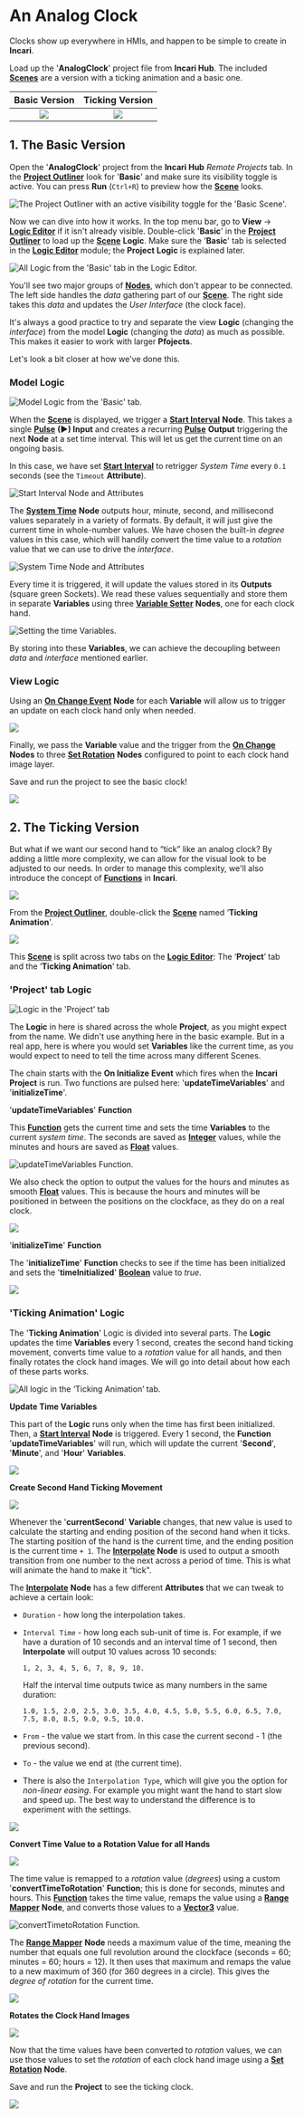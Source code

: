 # An Analog Clock

Clocks show up everywhere in HMIs, and happen to be simple to create in **Incari**.

Load up the '**AnalogClock**' project file from **Incari Hub**. The included [**Scenes**](../objects-and-types/project-objects/scene.md) are a version with a ticking animation and a basic one.

|                      Basic Version                     |                      Ticking Version                     |
| :----------------------------------------------------: | :------------------------------------------------------: |
| ![](../.gitbook/assets/democlock/democlock\_basic.gif) | ![](../.gitbook/assets/democlock/democlock\_ticking.gif) |

## 1. The Basic Version

Open the '**AnalogClock**' project from the **Incari Hub** _Remote Projects_ tab. In the [**Project Outliner**](../modules/project-outliner.md) look for '**Basic**' and make sure its visibility toggle is active. You can press **Run** (`Ctrl+R`) to preview how the [**Scene**](../objects-and-types/project-objects/scene.md) looks.

![The Project Outliner with an active visibility toggle for the 'Basic Scene'.](../.gitbook/assets/clockoutliner.png)

Now we can dive into how it works. In the top menu bar, go to **View** -> [**Logic Editor**](../modules/logic-editor.md) if it isn't already visible. Double-click '**Basic**' in the [**Project Outliner**](../modules/project-outliner.md) to load up the [**Scene**](../objects-and-types/project-objects/scene.md) **Logic**. Make sure the '**Basic**' tab is selected in the [**Logic Editor**](../modules/logic-editor.md) module; the **Project** **Logic** is explained later.

![All Logic from the 'Basic' tab in the Logic Editor.](../.gitbook/assets/clockbasiclogic.png)

You'll see two major groups of [**Nodes**](../modules/logic-editor.md#nodes), which don't appear to be connected. The left side handles the _data_ gathering part of our [**Scene**](../objects-and-types/project-objects/scene.md). The right side takes this _data_ and updates the _User Interface_ (the clock face).

It's always a good practice to try and separate the view **Logic** (changing the _interface_) from the model **Logic** (changing the _data_) as much as possible. This makes it easier to work with larger **Pfojects**.

Let's look a bit closer at how we've done this.

### Model Logic

![Model Logic from the 'Basic' tab.](../.gitbook/assets/clock-modellogicbasic.png)

When the [**Scene**](../objects-and-types/project-objects/scene.md) is displayed, we trigger a [**Start Interval**](../toolbox/utilities/interval/startinterva.md) **Node**. This takes a single [**Pulse**](../modules/logic-editor.md#pulse) **(►) Input** and creates a recurring [**Pulse**](../modules/logic-editor.md#pulse) **Output** triggering the next **Node** at a set time interval. This will let us get the current time on an ongoing basis.

In this case, we have set [**Start Interval**](../toolbox/utilities/interval/startinterva.md) to retrigger _System Time_ every `0.1` seconds (see the `Timeout` **Attribute**).

![Start Interval Node and Attributes](../.gitbook/assets/clock-startinterval.png)

The [**System Time**](../toolbox/datetime/system-time.md) **Node** outputs hour, minute, second, and millisecond values separately in a variety of formats. By default, it will just give the current time in whole-number values. We have chosen the built-in _degree_ values in this case, which will handily convert the time value to a _rotation_ value that we can use to drive the _interface_.

![System Time Node and Attributes](../.gitbook/assets/clock-systemtimenode.png)

Every time it is triggered, it will update the values stored in its **Outputs** (square green Sockets). We read these values sequentially and store them in separate **Variables** using three [**Variable Setter**](../toolbox/variables/variable-setter.md) **Nodes**, one for each clock hand.

![Setting the time Variables.](../.gitbook/assets/clock-timevariablestimesetting.png)

By storing into these **Variables**, we can achieve the decoupling between _data_ and _interface_ mentioned earlier.

### View Logic

Using an [**On Change Event**](../toolbox/events/variables/on-variable-change.md) **Node** for each **Variable** will allow us to trigger an update on each clock hand only when needed.

![](../.gitbook/assets/clock-basicviewlogic.png)

Finally, we pass the **Variable** value and the trigger from the [**On Change**](../toolbox/events/variables/on-variable-change.md) **Nodes** to three [**Set Rotation**](../toolbox/incari/object/set-rotation.md) **Nodes** configured to point to each clock hand image layer.

Save and run the project to see the basic clock!

![](../.gitbook/assets/democlock/democlock\_basic.gif)

## 2. The Ticking Version

But what if we want our second hand to “tick” like an analog clock? By adding a little more complexity, we can allow for the visual look to be adjusted to our needs. In order to manage this complexity, we'll also introduce the concept of [**Functions**](../toolbox/functions/) in **Incari**.

![](../.gitbook/assets/democlock/democlock\_ticking.gif)

From the [**Project Outliner**](../modules/project-outliner.md), double-click the [**Scene**](../objects-and-types/project-objects/scene.md) named ‘**Ticking Animation**'.

![](../.gitbook/assets/clocl-outlinerticking.png)

This [**Scene**](../objects-and-types/project-objects/scene.md) is split across two tabs on the [**Logic Editor**](../modules/logic-editor.md): The ‘**Project**’ tab and the ‘**Ticking Animation**’ tab.

### 'Project' tab Logic

![Logic in the 'Project' tab](../.gitbook/assets/clock-projectlogic.png)

The **Logic** in here is shared across the whole **Project**, as you might expect from the name. We didn't use anything here in the basic example. But in a real app, here is where you would set **Variables** like the current time, as you would expect to need to tell the time across many different Scenes.

The chain starts with the **On Initialize** **Event** which fires when the **Incari** **Project** is run. Two functions are pulsed here: '**updateTimeVariables**' and '**initializeTime**'.

'**updateTimeVariables**' **Function**

This [**Function**](../toolbox/functions/) gets the current time and sets the time **Variables** to the current _system time_. The seconds are saved as [**Integer**](../objects-and-types/data-types/int.md) values, while the minutes and hours are saved as [**Float**](../objects-and-types/data-types/float.md) values.

![updateTimeVariables Function.](../.gitbook/assets/clock-updatetimevariables.png)

We also check the option to output the values for the hours and minutes as smooth [**Float**](../objects-and-types/data-types/float.md) values. This is because the hours and minutes will be positioned in between the positions on the clockface, as they do on a real clock.

![](../.gitbook/assets/clock-systemtimenode2.png)

'**initializeTime**' **Function**

The '**initializeTime**' **Function** checks to see if the time has been initialized and sets the '**timeInitialized**' [**Boolean**](../objects-and-types/data-types/bool.md) value to _true_.

![](../.gitbook/assets/clock-initializetimefunction.png)

### 'Ticking Animation' Logic

The '**Ticking Animation**' Logic is divided into several parts. The **Logic** updates the time **Variables** every 1 second, creates the second hand ticking movement, converts time value to a _rotation_ value for all hands, and then finally rotates the clock hand images. We will go into detail about how each of these parts works.

![All logic in the ‘Ticking Animation’ tab.](../.gitbook/assets/clock-alllogicticking.png)

**Update Time Variables**

This part of the **Logic** runs only when the time has first been initialized. Then, a [**Start Interval**](../toolbox/utilities/interval/startinterval.md) **Node** is triggered. Every 1 second, the **Function** '**updateTimeVariables**' will run, which will update the current '**Second**', '**Minute**', and '**Hour**' **Variables**.

![](../.gitbook/assets/clock-updatetime2.png)

**Create Second Hand Ticking Movement**

![](../.gitbook/assets/clock-secondhandticking.png)

Whenever the '**currentSecond**' **Variable** changes, that new value is used to calculate the starting and ending position of the second hand when it ticks. The starting position of the hand is the current time, and the ending position is the current time `+ 1`. The [**Interpolate**](../toolbox/math/interpolate.md) **Node** is used to output a smooth transition from one number to the next across a period of time. This is what will animate the hand to make it “tick".

The [**Interpolate**](../toolbox/math/interpolate.md) **Node** has a few different **Attributes** that we can tweak to achieve a certain look:

* `Duration` - how long the interpolation takes.
*   `Interval Time` - how long each sub-unit of time is. For example, if we have a duration of 10 seconds and an interval time of 1 second, then **Interpolate** will output 10 values across 10 seconds:

    `1, 2, 3, 4, 5, 6, 7, 8, 9, 10.`

    Half the interval time outputs twice as many numbers in the same duration:

    `1.0, 1.5, 2.0, 2.5, 3.0, 3.5, 4.0, 4.5, 5.0, 5.5, 6.0, 6.5, 7.0, 7.5, 8.0, 8.5, 9.0, 9.5, 10.0.`
* `From` - the value we start from. In this case the current second - 1 (the previous second).
* `To` - the value we end at (the current time).
* There is also the `Interpolation Type`, which will give you the option for _non-linear easing_. For example you might want the hand to start slow and speed up. The best way to understand the difference is to experiment with the settings.

![](../.gitbook/assets/clock-interpolation.jfif)

**Convert Time Value to a Rotation Value for all Hands**

![](../.gitbook/assets/clock-timetorotation.png)

The time value is remapped to a _rotation_ value (_degrees_) using a custom '**convertTimeToRotation**' **Function**; this is done for seconds, minutes and hours. This [**Function**](../toolbox/functions/) takes the time value, remaps the value using a [**Range Mapper**](../toolbox/math/range-mapper.md) **Node**, and converts those values to a [**Vector3**](../objects-and-types/data-types/vector3.md) value.

![convertTimetoRotation Function.](../.gitbook/assets/clock-converttimefunction.png)

The [**Range Mapper**](../toolbox/math/range-mapper.md) **Node** needs a maximum value of the time, meaning the number that equals one full revolution around the clockface (seconds = 60; minutes = 60; hours = 12). It then uses that maximum and remaps the value to a new maximum of 360 (for 360 degrees in a circle). This gives the _degree of rotation_ for the current time.

![](../.gitbook/assets/clock-mapnode.png)

**Rotates the Clock Hand Images**

![](../.gitbook/assets/clock-rotatehands.png)

Now that the time values have been converted to _rotation_ values, we can use those values to set the _rotation_ of each clock hand image using a [**Set Rotation**](../toolbox/incari/object/set-rotation.md) **Node**.

Save and run the **Project** to see the ticking clock.

![](../.gitbook/assets/democlock/democlock\_ticking.gif)
